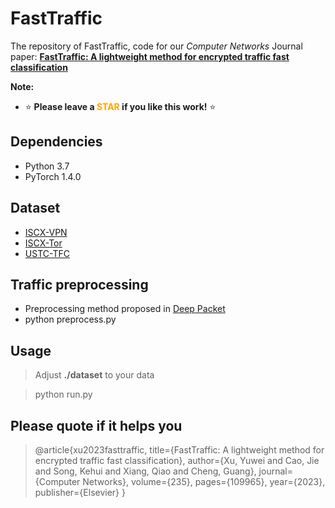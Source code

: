 # FastTraffic
The repository of FastTraffic, code for our *Computer Networks* Journal paper: [**FastTraffic: A lightweight method for encrypted traffic fast classification**](https://www.sciencedirect.com/science/article/pii/S1389128623004103)

**Note:**
- ⭐ **Please leave a <font color='orange'>STAR</font> if you like this work!** ⭐

## Dependencies
- Python 3.7
- PyTorch 1.4.0

## Dataset
- [ISCX-VPN](https://www.unb.ca/cic/datasets/vpn.html)
- [ISCX-Tor](https://www.unb.ca/cic/datasets/tor.html)
- [USTC-TFC](https://github.com/yungshenglu/USTC-TFC2016)
  
## Traffic preprocessing
- Preprocessing method proposed in [Deep Packet](https://github.com/munhouiani/Deep-Packet)
- python preprocess.py

## Usage 
> Adjust **./dataset** to your data

> python run.py
## Please quote if it helps you
> @article{xu2023fasttraffic,
  title={FastTraffic: A lightweight method for encrypted traffic fast classification},
  author={Xu, Yuwei and Cao, Jie and Song, Kehui and Xiang, Qiao and Cheng, Guang},
  journal={Computer Networks},
  volume={235},
  pages={109965},
  year={2023},
  publisher={Elsevier}
}




